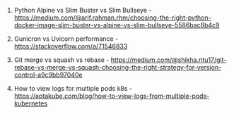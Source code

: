 1. Python Alpine vs Slim Buster vs Slim Bullseye - https://medium.com/@arif.rahman.rhm/choosing-the-right-python-docker-image-slim-buster-vs-alpine-vs-slim-bullseye-5586bac8b4c9

2. Gunicron vs Uvicorn performance - https://stackoverflow.com/a/71546833

3. Git merge vs squash vs rebase - https://medium.com/@shikha.ritu17/git-rebase-vs-merge-vs-squash-choosing-the-right-strategy-for-version-control-a9c9bb97040e

4. How to view logs for multiple pods k8s - https://aptakube.com/blog/how-to-view-logs-from-multiple-pods-kubernetes